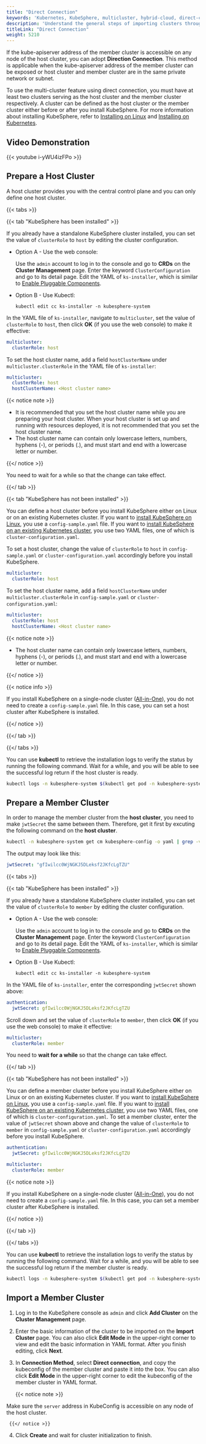 ```yaml
---
title: "Direct Connection"
keywords: 'Kubernetes, KubeSphere, multicluster, hybrid-cloud, direct-connection'
description: 'Understand the general steps of importing clusters through direct connection.'
titleLink: "Direct Connection"
weight: 5210
---
```


If the kube-apiserver address of the member cluster is accessible on any node of the host cluster, you can adopt **Direction Connection**. This method is applicable when the kube-apiserver address of the member cluster can be exposed or host cluster and member cluster are in the same private network or subnet.

To use the multi-cluster feature using direct connection, you must have at least two clusters serving as the host cluster and the member cluster respectively. A cluster can be defined as the host cluster or the member cluster either before or after you install KubeSphere. For more information about installing KubeSphere, refer to [Installing on Linux](../../../installing-on-linux/) and [Installing on Kubernetes](../../../installing-on-kubernetes/).

## Video Demonstration

{{< youtube i-yWU4izFPo >}}

## Prepare a Host Cluster

A host cluster provides you with the central control plane and you can only define one host cluster.

{{< tabs >}}

{{< tab "KubeSphere has been installed" >}}

If you already have a standalone KubeSphere cluster installed, you can set the value of  `clusterRole` to `host` by editing the cluster configuration.

- Option A - Use the web console:

  Use the `admin` account to log in to the console and go to **CRDs** on the **Cluster Management** page. Enter the keyword `ClusterConfiguration` and go to its detail page. Edit the YAML of `ks-installer`, which is similar to [Enable Pluggable Components](../../../pluggable-components/).

- Option B - Use Kubectl:

  ```shell
  kubectl edit cc ks-installer -n kubesphere-system
  ```

In the YAML file of `ks-installer`, navigate to `multicluster`, set the value of `clusterRole` to `host`, then click **OK** (if you use the web console) to make it effective:

```yaml
multicluster:
  clusterRole: host
```

To set the host cluster name, add a field `hostClusterName` under `multicluster.clusterRole` in the YAML file of `ks-installer`:

```yaml
multicluster:
  clusterRole: host
  hostClusterName: <Host cluster name>
```

{{< notice note >}}

- It is recommended that you set the host cluster name while you are preparing your host cluster. When your host cluster is set up and running with resources deployed, it is not recommended that you set the host cluster name.
- The host cluster name can contain only lowercase letters, numbers, hyphens (-), or periods (.), and must start and end with a lowercase letter or number.

{{</ notice >}}

You need to wait for a while so that the change can take effect.

{{</ tab >}}

{{< tab "KubeSphere has not been installed" >}}

You can define a host cluster before you install KubeSphere either on Linux or on an existing Kubernetes cluster. If you want to [install KubeSphere on Linux](../../../installing-on-linux/introduction/multioverview/#1-create-an-example-configuration-file), you use a `config-sample.yaml` file. If you want to [install KubeSphere on an existing Kubernetes cluster](../../../installing-on-kubernetes/introduction/overview/#deploy-kubesphere), you use two YAML files, one of which is `cluster-configuration.yaml`.

To set a host cluster, change the value of `clusterRole` to `host` in `config-sample.yaml` or `cluster-configuration.yaml` accordingly before you install KubeSphere.

```yaml
multicluster:
  clusterRole: host
```

To set the host cluster name, add a field `hostClusterName` under `multicluster.clusterRole` in `config-sample.yaml` or `cluster-configuration.yaml`:

```yaml
multicluster:
  clusterRole: host
  hostClusterName: <Host cluster name>
```

{{< notice note >}}

- The host cluster name can contain only lowercase letters, numbers, hyphens (-), or periods (.), and must start and end with a lowercase letter or number.

{{</ notice >}}

{{< notice info >}}

If you install KubeSphere on a single-node cluster ([All-in-One](../../../quick-start/all-in-one-on-linux/)), you do not need to create a `config-sample.yaml` file. In this case, you can set a host cluster after KubeSphere is installed.

{{</ notice >}} 

{{</ tab >}}

{{</ tabs >}}

You can use **kubectl** to retrieve the installation logs to verify the status by running the following command. Wait for a while, and you will be able to see the successful log return if the host cluster is ready.

```bash
kubectl logs -n kubesphere-system $(kubectl get pod -n kubesphere-system -l app=ks-install -o jsonpath='{.items[0].metadata.name}') -f
```

## Prepare a Member Cluster

In order to manage the member cluster from the **host cluster**, you need to make `jwtSecret` the same between them. Therefore, get it first by excuting the following command on the **host cluster**.

```bash
kubectl -n kubesphere-system get cm kubesphere-config -o yaml | grep -v "apiVersion" | grep jwtSecret
```

The output may look like this:

```yaml
jwtSecret: "gfIwilcc0WjNGKJ5DLeksf2JKfcLgTZU"
```

{{< tabs >}}

{{< tab "KubeSphere has been installed" >}}

If you already have a standalone KubeSphere cluster installed, you can set the value of  `clusterRole` to `member` by editing the cluster configuration.

- Option A - Use the web console:

  Use the  `admin` account to log in to the console and go to **CRDs** on the **Cluster Management** page. Enter the keyword `ClusterConfiguration` and go to its detail page. Edit the YAML of `ks-installer`, which is similar to [Enable Pluggable Components](../../../pluggable-components/).

- Option B - Use Kubectl:

  ```shell
  kubectl edit cc ks-installer -n kubesphere-system
  ```

In the YAML file of `ks-installer`, enter the corresponding `jwtSecret` shown above:

```yaml
authentication:
  jwtSecret: gfIwilcc0WjNGKJ5DLeksf2JKfcLgTZU
```

Scroll down and set the value of `clusterRole` to `member`, then click **OK** (if you use the web console) to make it effective:

```yaml
multicluster:
  clusterRole: member
```

You need to **wait for a while** so that the change can take effect.

{{</ tab >}}

{{< tab "KubeSphere has not been installed" >}}

You can define a member cluster before you install KubeSphere either on Linux or on an existing Kubernetes cluster. If you want to [install KubeSphere on Linux](../../../installing-on-linux/introduction/multioverview/#1-create-an-example-configuration-file), you use a `config-sample.yaml` file. If you want to [install KubeSphere on an existing Kubernetes cluster](../../../installing-on-kubernetes/introduction/overview/#deploy-kubesphere), you use two YAML files, one of which is `cluster-configuration.yaml`. To set a member cluster, enter the value of `jwtSecret` shown above and change the value of `clusterRole` to `member` in `config-sample.yaml` or `cluster-configuration.yaml` accordingly before you install KubeSphere.

```yaml
authentication:
  jwtSecret: gfIwilcc0WjNGKJ5DLeksf2JKfcLgTZU
```

```yaml
multicluster:
  clusterRole: member
```

{{< notice note >}}

If you install KubeSphere on a single-node cluster ([All-in-One](../../../quick-start/all-in-one-on-linux/)), you do not need to create a `config-sample.yaml` file. In this case, you can set a member cluster after KubeSphere is installed.

{{</ notice >}} 

{{</ tab >}}

{{</ tabs >}}

You can use **kubectl** to retrieve the installation logs to verify the status by running the following command. Wait for a while, and you will be able to see the successful log return if the member cluster is ready.

```bash
kubectl logs -n kubesphere-system $(kubectl get pod -n kubesphere-system -l app=ks-install -o jsonpath='{.items[0].metadata.name}') -f
```

## Import a Member Cluster

1. Log in to the KubeSphere console as `admin` and click **Add Cluster** on the **Cluster Management** page.

2. Enter the basic information of the cluster to be imported on the **Import Cluster** page. You can also click **Edit Mode** in the upper-right corner to view and edit the basic information in YAML format. After you finish editing, click **Next**.

3. In **Connection Method**, select **Direct connection**, and copy the kubeconfig of the member cluster and paste it into the box. You can also click **Edit Mode** in the upper-right corner to edit the kubeconfig of the member cluster in YAML format.

     {{< notice note >}}

Make sure the `server` address in KubeConfig is accessible on any node of the host cluster.

     {{</ notice >}}

4. Click **Create** and wait for cluster initialization to finish.
